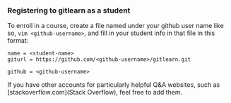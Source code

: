 ### Registering to gitlearn as a student

To enroll in a course, create a file named under your github user name like so,
`vim <github-username>`, and fill in your student info in that file in this format:

```
name = <student-name>
giturl = https://github.com/<github-username>/gitlearn.git

github = <github-username>
```

If you have other accounts for particularly helpful Q&A websites, such as [stackoverflow.com](Stack Overflow), feel free to add them.
